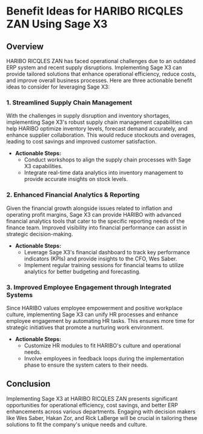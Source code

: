 # Benefit Ideas for HARIBO RICQLES ZAN Using Sage X3

## Overview
HARIBO RICQLES ZAN has faced operational challenges due to an outdated ERP system and recent supply disruptions. Implementing Sage X3 can provide tailored solutions that enhance operational efficiency, reduce costs, and improve overall business processes. Here are three actionable benefit ideas to consider for leveraging Sage X3:

### 1. Streamlined Supply Chain Management
With the challenges in supply disruption and inventory shortages, implementing Sage X3's robust supply chain management capabilities can help HARIBO optimize inventory levels, forecast demand accurately, and enhance supplier collaboration. This would reduce stockouts and overages, leading to cost savings and improved customer satisfaction.

- **Actionable Steps:**  
  - Conduct workshops to align the supply chain processes with Sage X3 capabilities.  
  - Integrate real-time data analytics into inventory management to provide accurate insights on stock levels.

### 2. Enhanced Financial Analytics & Reporting
Given the financial growth alongside issues related to inflation and operating profit margins, Sage X3 can provide HARIBO with advanced financial analytics tools that cater to the specific reporting needs of the finance team. Improved visibility into financial performance can assist in strategic decision-making.

- **Actionable Steps:**  
  - Leverage Sage X3's financial dashboard to track key performance indicators (KPIs) and provide insights to the CFO, Wes Saber.  
  - Implement regular training sessions for financial teams to utilize analytics for better budgeting and forecasting.

### 3. Improved Employee Engagement through Integrated Systems
Since HARIBO values employee empowerment and positive workplace culture, implementing Sage X3 can unify HR processes and enhance employee engagement by automating HR tasks. This ensures more time for strategic initiatives that promote a nurturing work environment.

- **Actionable Steps:**  
  - Customize HR modules to fit HARIBO's culture and operational needs.  
  - Involve employees in feedback loops during the implementation phase to ensure the system caters to their needs.

## Conclusion
Implementing Sage X3 at HARIBO RICQLES ZAN presents significant opportunities for operational efficiency, cost savings, and better ERP enhancements across various departments. Engaging with decision makers like Wes Saber, Hakan Zor, and Rick LaBerge will be crucial in tailoring these solutions to fit the company's unique needs and culture.
```